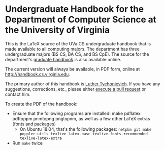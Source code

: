 Undergraduate Handbook for the Department of Computer Science at the University of Virginia
===========================================================================================

This is the LaTeX source of the UVa CS undergraduate handbook that is made available to all computing majors.  The department has three undergraduate majors (BS CS, BA CS, and BS CpE).  The source for the department's [graduate handbook](https://github.com/uva-cs/grad-handbook) is also available online.

The current version will always be available, in PDF form, online at http://handbook.cs.virginia.edu.

The primary author of this handbook is [Luther Tychonievich](http://www.cs.virginia.edu/~lat7h/).  If you have any suggestions, corrections, etc., please either [execute a pull request](https://help.github.com/articles/using-pull-requests) or contact him.

To create the PDF of the handbook:

- Ensure that the following programs are installed: make pdflatex pdftoppm pnmtopng pngtopnm, as well as a few other LaTeX extras (fonts and packages)
    - On Ubuntu 18.04, that's the following packages: `netpbm git make poppler-utils texlive-latex-base texlive-fonts-recommended texlive-latex-extra`
- Run `make` twice
